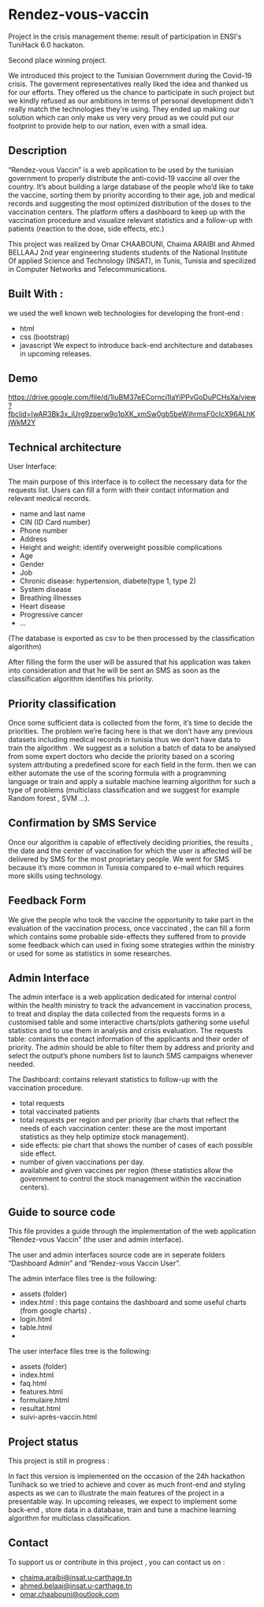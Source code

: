 # Rendez-vous-vaccin
Project in the crisis management theme: result of participation in ENSI's TuniHack 6.0 hackaton.

Second place winning project.

We introduced this project to the Tunisian Government during the Covid-19 crisis. The goverment representatives really liked the idea and thanked us for our efforts.
They offered us the chance to participate in such project but we kindly refused as our ambitions in terms of personal development didn't really match the technologies they're using. They ended up making our solution which can only make us very very proud as we could put our footprint to provide help to our nation, even with a small idea.

## Description
“Rendez-vous Vaccin” is a web application to be used by the tunisian government to properly distribute the anti-covid-19 vaccine all over the country. It’s about building a large database of the people who’d like to take the vaccine, sorting them by priority according to their age, job and medical records and suggesting the most optimized distribution of the doses to the vaccination centers. The platform offers a dashboard to keep up with the vaccination procedure and visualize relevant statistics and a follow-up with patients (reaction to the dose, side effects, etc.)

This project was realized by Omar CHAABOUNI, Chaima ARAIBI and Ahmed BELLAAJ 2nd year engineering students students of the National Institute Of applied Science and Technology (INSAT), in Tunis, Tunisia and specilized in Computer Networks and Telecommunications.

## Built With :
we used the well known web technologies for developing the front-end :
  - html 
  - css (bootstrap)
  - javascript
We expect to introduce back-end architecture and databases in upcoming releases.

## Demo
https://drive.google.com/file/d/1iuBM37eECornci1laYiPPvGoDuPCHsXa/view?fbclid=IwAR3Bk3x_iUrg9zperw9o1pXK_xmSw0gb5beWihrmsF0cIcX96ALhKjWkM2Y

## Technical architecture

User Interface: 

The main purpose of this interface is to collect the necessary data for the requests list. Users can fill a form with their contact information and relevant medical records. 

  - name and last name
  - CIN (ID Card number)
  - Phone number 
  - Address
  - Height and weight: identify overweight possible complications
  - Age 
  - Gender
  - Job
  - Chronic disease: hypertension, diabete(type 1, type 2)
  - System disease
  - Breathing illnesses
  - Heart disease
  - Progressive cancer
  - …

(The database is exported as csv to be then processed by the classification algorithm)


After filling the form the user will be assured that his application was taken into consideration and that he will be sent an SMS as soon as the classification algorithm identifies his priority.

## Priority classification

Once some sufficient data is collected from the form, it’s time to decide the priorities. The problem we’re facing here is that we don’t have any previous datasets including medical records in tunisia thus we don’t have data to train the algorithm . We suggest as a solution a batch of data to be analysed from some expert doctors who decide the priority based on a scoring system attributing a predefined score for each field in the form. then we can either automate the use of the scoring formula with a programming language or train and apply a suitable machine learning algorithm for such a type of problems (multiclass classification and we suggest for example Random forest , SVM ...).


## Confirmation by SMS Service

Once our algorithm is capable of effectively deciding priorities, the results , the date and the center of vaccination for which the user is affected will be delivered by SMS for the most proprietary people. We went for SMS because it’s more common in Tunisia compared to e-mail which requires more skills using technology.

## Feedback Form 

We give the people who took the vaccine the opportunity to take part in the evaluation of the vaccination process, once vaccinated , the can fill a form which contains some probable side-effects they suffered from to provide some feedback which can used in fixing some strategies within the ministry or used for some as statistics in some researches.

## Admin Interface

The admin interface is a web application dedicated for internal control within the health ministry to track the advancement in vaccination process, to treat and display the data collected from the requests forms in a customised table and some interactive charts/plots gathering some useful statistics and to use them in analysis and crisis evaluation. 
The requests table: contains the contact information of the applicants and their order of priority. The admin should be able to filter them by address and priority and select the output’s phone numbers list to launch SMS campaigns whenever needed.

The Dashboard: contains relevant statistics to follow-up with the vaccination procedure.
  - total requests 
  - total vaccinated patients
  - total requests per region and per priority (bar charts that reflect the needs of each vaccination center:  these are the most important statistics as they help optimize stock management).
  - side effects: pie chart that shows the number of cases of each possible side effect.
  - number of given vaccinations per day.
  - available and given vaccines per region (these statistics allow the government to control the stock management within the vaccination centers).

## Guide to source code

This file provides a guide through the implementation of the web application “Rendez-vous Vaccin” (the user and admin interface).

The user and admin interfaces source code are in seperate folders “Dashboard Admin” and “Rendez-vous Vaccin User”.

The admin interface files tree is the following:
  - assets (folder)
  - index.html : this page contains the dashboard and some useful charts (from google charts) .
  - login.html
  - table.html
  - 
The user interface files tree is the following:
  - assets (folder)
  - index.html
  - faq.html
  - features.html
  - formulaire.html
  - resultat.html
  - suivi-après-vaccin.html

## Project status

This project is still in progress :

In fact this version is implemented on the occasion of the 24h hackathon Tunihack so we tried to achieve and cover as much front-end and styling aspects as we can to illustrate the main features of the project in a presentable way. In upcoming releases, we expect to implement some back-end , store data in a database, train and tune a machine learning algorithm for multiclass classification.

## Contact
To support us or contribute in this project , you can contact us on :
* chaima.araibi@insat.u-carthage.tn
* ahmed.belaaj@insat.u-carthage.tn
* omar.chaabouni@outlook.com
